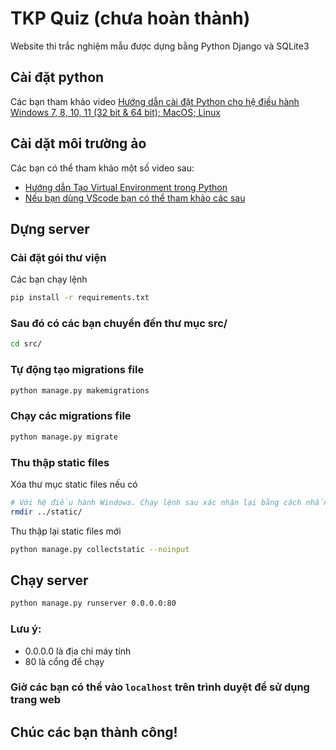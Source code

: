 # TKP Quiz (chưa hoàn thành)
Website thi trắc nghiệm mẫu được dựng bằng Python Django và SQLite3


## Cài đặt python
Các bạn tham khảo video [Hướng dẫn cài đặt Python cho hệ điều hành Windows 7, 8, 10, 11 (32 bit & 64 bit); MacOS; Linux](https://www.youtube.com/watch?v=tCjlrIowuDk)


## Cài dặt môi trường ảo
Các bạn có thể tham khảo một số video sau:
- [Hướng dẫn Tạo Virtual Environment trong Python](https://www.youtube.com/watch?v=jOUUqDGogAo)
- [Nếu bạn dùng VScode bạn có thể tham khảo các sau](https://code.visualstudio.com/docs/python/environments)


## Dựng server
### Cài đặt gói thư viện
Các bạn chạy lệnh
```bash
pip install -r requirements.txt
```

### Sau đó có các bạn chuyển đến thư mục src/
```bash
cd src/
```

### Tự động tạo migrations file
```bash
python manage.py makemigrations
```

### Chạy các migrations file
```bash
python manage.py migrate
```

### Thu thập static files
Xóa thư mục static files nếu có
```bash
# Với hệ điều hành Windows. Chạy lệnh sau xác nhận lại bằng cách nhấn ENTER
rmdir ../static/
```
Thu thập lại static files mới
```bash
python manage.py collectstatic --noinput
```

## Chạy server
```bash
python manage.py runserver 0.0.0.0:80
```
### Lưu ý:
- 0.0.0.0 là địa chỉ máy tính
- 80 là cổng để chạy

### Giờ các bạn có thể vào `localhost` trên trình duyệt để sử dụng trang web


## Chúc các bạn thành công!